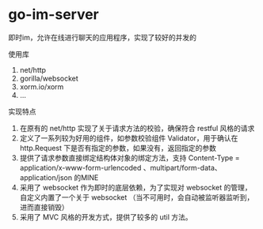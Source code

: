 # go-im-server
即时im，允许在线进行聊天的应用程序，实现了较好的并发的

使用库
1. net/http
2. gorilla/websocket
3. xorm.io/xorm
4. ...

实现特点
1. 在原有的 net/http 实现了关于请求方法的校验，确保符合 restful 风格的请求
2. 定义了一系列较为好用的组件，如参数校验组件 Validator，用于确认在 http.Request 下是否有指定的参数，如果没有，返回指定的参数
3. 提供了请求参数直接绑定结构体对象的绑定方法，支持 Content-Type = application/x-www-form-urlencoded 、multipart/form-data、 application/json 的MINE
4. 采用了 websocket 作为即时的底层依赖，为了实现对 websocket 的管理，自定义内置了一个关于 websocket （当不可用时，会自动被监听器监听到，进而直接销毁）
5. 采用了 MVC 风格的开发方式，提供了较多的 util 方法。